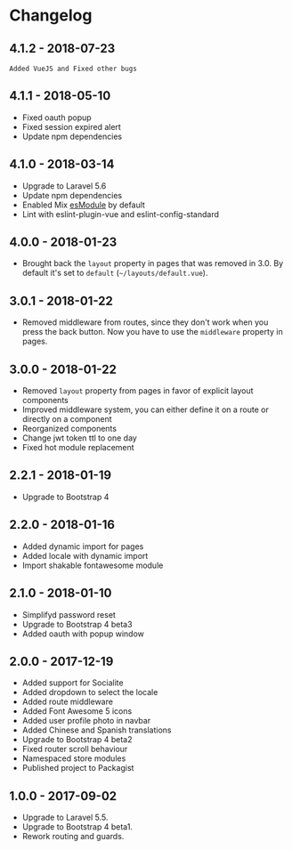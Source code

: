 # Changelog

## 4.1.2 - 2018-07-23

	Added VueJS and Fixed other bugs

## 4.1.1 - 2018-05-10

- Fixed oauth popup
- Fixed session expired alert
- Update npm dependencies

## 4.1.0 - 2018-03-14

- Upgrade to Laravel 5.6
- Update npm dependencies
- Enabled Mix [esModule](https://github.com/JeffreyWay/laravel-mix/pull/1526#issuecomment-373044182) by default
- Lint with eslint-plugin-vue and eslint-config-standard 

## 4.0.0 - 2018-01-23

- Brought back the `layout` property in pages that was removed in 3.0. By default it's set to `default` (`~/layouts/default.vue`).

## 3.0.1 - 2018-01-22

- Removed middleware from routes, since they don't work when you press the back button. Now you have to use the `middleware` property in pages.

## 3.0.0 - 2018-01-22

- Removed `layout` property from pages in favor of explicit layout components
- Improved middleware system, you can either define it on a route or directly on a component
- Reorganized components
- Change jwt token ttl to one day
- Fixed  hot module replacement

## 2.2.1 - 2018-01-19

- Upgrade to Bootstrap 4

## 2.2.0 - 2018-01-16

- Added dynamic import for pages
- Added locale with dynamic import
- Import shakable fontawesome module

## 2.1.0 - 2018-01-10

- Simplifyd password reset
- Upgrade to Bootstrap 4 beta3
- Added oauth with popup window

## 2.0.0 - 2017-12-19

- Added support for Socialite
- Added dropdown to select the locale 
- Added route middleware 
- Added Font Awesome 5 icons
- Added user profile photo in navbar
- Added Chinese and Spanish translations
- Upgrade to Bootstrap 4 beta2
- Fixed router scroll behaviour
- Namespaced store modules  
- Published project to Packagist 

## 1.0.0 - 2017-09-02

- Upgrade to Laravel 5.5.
- Upgrade to Bootstrap 4 beta1.
- Rework routing and guards.

